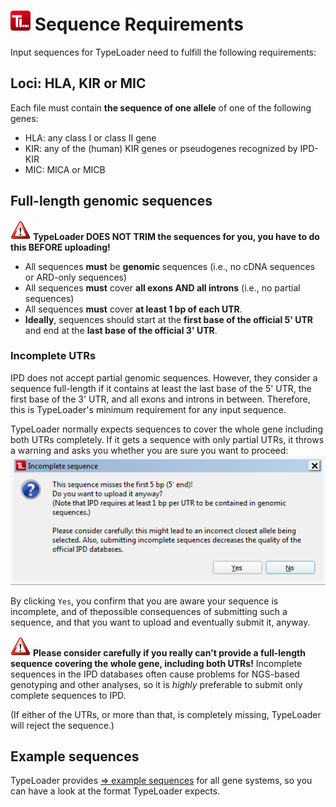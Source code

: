 # ![Icon](images/TypeLoader_32.png) Sequence Requirements

Input sequences for TypeLoader need to fulfill the following requirements:

## Loci: HLA, KIR or MIC
Each file must contain **the sequence of one allele** of one of the following genes:

 * HLA: any class I or class II gene
 * KIR: any of the (human) KIR genes or pseudogenes recognized by IPD-KIR
 * MIC: MICA or MICB
 
## Full-length genomic sequences
![Pic](images/icon_important.png) **TypeLoader DOES NOT TRIM the sequences for you, you have to do this BEFORE uploading!**

 * All sequences **must** be **genomic** sequences (i.e., no cDNA sequences or ARD-only sequences)
 * All sequences **must** cover **all exons AND all introns** (i.e., no partial sequences)
 * All sequences **must** cover **at least 1 bp of each UTR**.
 * **Ideally**, sequences should start at the **first base of the official 5' UTR** and end at the **last base of the official 3' UTR**.

### Incomplete UTRs
IPD does not accept partial genomic sequences. However, they consider a sequence full-length if it contains at least the last base of the 5' UTR, the first base of the 3' UTR, and all exons and introns in between. Therefore, this is TypeLoader's minimum requirement for any input sequence.

TypeLoader normally expects sequences to cover the whole gene including both UTRs completely. If it gets a sequence with only partial UTRs, it throws a warning and asks you whether you are sure you want to proceed:
![Pic](images/new_allele_incomplete.png)

By clicking `Yes`, you confirm that you are aware your sequence is incomplete, and of thepossible consequences of submitting such a sequence, and that you want to upload and eventually submit it, anyway.

![Pic](images/icon_important.png) **Please consider carefully if you really can't provide a full-length sequence covering the whole gene, including both UTRs!** Incomplete sequences in the IPD databases often cause problems for NGS-based genotyping and other analyses, so it is *highly* preferable to submit only complete sequences to IPD.

(If either of the UTRs, or more than that, is completely missing, TypeLoader will reject the sequence.)

## Example sequences
TypeLoader provides [=> example sequences](example_files.md) for all gene systems, so you can have a look at the format TypeLoader expects.